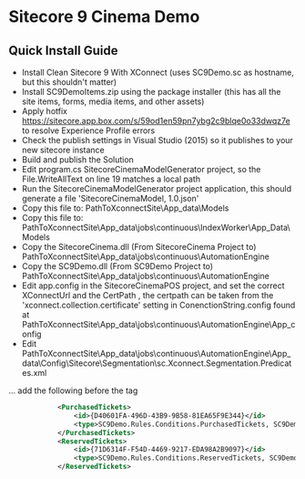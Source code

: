 # Sitecore 9 Cinema Demo

## Quick Install Guide

* Install Clean Sitecore 9 With XConnect (uses SC9Demo.sc as hostname, but this shouldn't matter)
* Install SC9DemoItems.zip using the package installer (this has all the site items, forms, media items, and other assets)
* Apply hotfix https://sitecore.app.box.com/s/59od1en59pn7ybg2c9blqe0o33dwqz7e to resolve Experience Profile errors
* Check the publish settings in Visual Studio (2015) so it publishes to your new sitecore instance
* Build and publish the Solution
* Edit program.cs SitecoreCinemaModelGenerator project, so the File.WriteAllText on line 19 matches a local path
* Run the SitecoreCinemaModelGenerator project application, this should generate a file 'SitecoreCinemaModel, 1.0.json'
* Copy this file to: PathToXconnectSite\App_data\Models
* Copy this file to: PathToXconnectSite\App_data\jobs\continuous\IndexWorker\App_Data\Models
* Copy the SitecoreCinema.dll (From SitecoreCinema Project to) PathToXconnectSite\App_data\jobs\continuous\AutomationEngine
* Copy the SC9Demo.dll (From SC9Demo Project to) PathToXconnectSite\App_data\jobs\continuous\AutomationEngine
* Edit app.config in the SitecoreCinemaPOS project, and set the correct XConnectUrl and the CertPath , the certpath can be taken from the 'xconnect.collection.certificate' setting in ConenctionString.config found at PathToXconnectSite\App_data\jobs\continuous\AutomationEngine\App_config
* Edit PathToXconnectSite\App_data\jobs\continuous\AutomationEngine\App_data\Config\Sitecore\Segmentation\sc.Xconnect.Segmentation.Predicates.xml

... add the following before the </PredicateDescriptors> tag
```xml
			<PurchasedTickets>
				<id>{D40601FA-496D-43B9-9B58-81EA65F9E344}</id>
				<type>SC9Demo.Rules.Conditions.PurchasedTickets, SC9Demo</type>
			</PurchasedTickets>
			<ReservedTickets>
				<id>{71D6314F-F54D-4469-9217-EDA98A2B9097}</id>
				<type>SC9Demo.Rules.Conditions.ReservedTickets, SC9Demo</type>
			</ReservedTickets>	